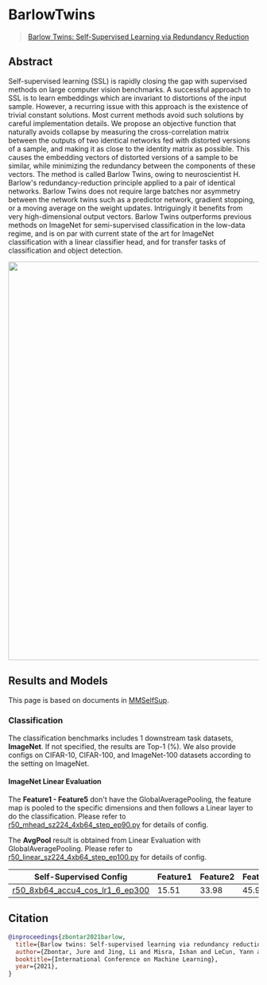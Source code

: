 # BarlowTwins

> [Barlow Twins: Self-Supervised Learning via Redundancy Reduction](https://arxiv.org/abs/2103.03230)

## Abstract

Self-supervised learning (SSL) is rapidly closing the gap with supervised methods on large computer vision benchmarks. A successful approach to SSL is to learn embeddings which are invariant to distortions of the input sample. However, a recurring issue with this approach is the existence of trivial constant solutions. Most current methods avoid such solutions by careful implementation details. We propose an objective function that naturally avoids collapse by measuring the cross-correlation matrix between the outputs of two identical networks fed with distorted versions of a sample, and making it as close to the identity matrix as possible. This causes the embedding vectors of distorted versions of a sample to be similar, while minimizing the redundancy between the components of these vectors. The method is called Barlow Twins, owing to neuroscientist H. Barlow's redundancy-reduction principle applied to a pair of identical networks. Barlow Twins does not require large batches nor asymmetry between the network twins such as a predictor network, gradient stopping, or a moving average on the weight updates. Intriguingly it benefits from very high-dimensional output vectors. Barlow Twins outperforms previous methods on ImageNet for semi-supervised classification in the low-data regime, and is on par with current state of the art for ImageNet classification with a linear classifier head, and for transfer tasks of classification and object detection.

<div align="center">
<img src="https://user-images.githubusercontent.com/36138628/163914714-082de804-0b5f-4024-94f9-880e6ef334fa.png" width="800" />
</div>

## Results and Models

This page is based on documents in [MMSelfSup](https://github.com/open-mmlab/mmselfsup).

### Classification

The classification benchmarks includes 1 downstream task datasets, **ImageNet**. If not specified, the results are Top-1 (%). We also provide configs on CIFAR-10, CIFAR-100, and ImageNet-100 datasets according to the setting on ImageNet.

#### ImageNet Linear Evaluation

The **Feature1 - Feature5** don't have the GlobalAveragePooling, the feature map is pooled to the specific dimensions and then follows a Linear layer to do the classification. Please refer to [r50_mhead_sz224_4xb64_step_ep90.py](https://github.com/Westlake-AI/openmixup/tree/main/configs/benchmarks/classification/imagenet/r50_mhead_sz224_4xb64_step_ep90.py) for details of config.

The **AvgPool** result is obtained from Linear Evaluation with GlobalAveragePooling. Please refer to [r50_linear_sz224_4xb64_step_ep100.py](https://github.com/Westlake-AI/openmixup/tree/main/configs/benchmarks/classification/imagenet/r50_linear_sz224_4xb64_step_ep100.py) for details of config.

| Self-Supervised Config                                                                                                                                                       | Feature1 | Feature2 | Feature3 | Feature4 | Feature5 | AvgPool |
| ---------------------------------------------------------------------------------------------------------------------------------------------------------------------------- | -------- | -------- | -------- | -------- | -------- | ------- |
| [r50_8xb64_accu4_cos_lr1_6_ep300](https://github.com/Westlake-AI/openmixup/tree/main/configs/selfsup/barlowtwins/imagenet/r50_8xb64_accu4_cos_lr1_6_ep300.py)                | 15.51    | 33.98    | 45.96    | 61.90    | 71.01    | 71.66   |

## Citation

```bibtex
@inproceedings{zbontar2021barlow,
  title={Barlow twins: Self-supervised learning via redundancy reduction},
  author={Zbontar, Jure and Jing, Li and Misra, Ishan and LeCun, Yann and Deny, St{\'e}phane},
  booktitle={International Conference on Machine Learning},
  year={2021},
}
```
